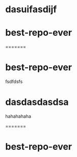 

# dasuifasdijf
# best-repo-ever
=======
# best-repo-ever
fsdfdsfs
# dasdasdasdsa
hahahahaha

=======
# best-repo-ever

